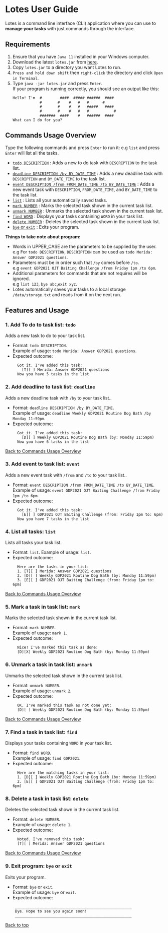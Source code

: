 # Lotes User Guide

Lotes is a command line interface (CLI) application where you can use to **manage your tasks** with just commands through the interface.

## Requirements
1. Ensure that you have `Java 11` installed in your Windows computer.
2. Download the latest `lotes.jar` from [here](https://github.com/e0958902/ip/releases).
3. Copy `lotes.jar` to a directory you want Lotes to run.
4. `Press and hold down shift` then `right-click` the directory and click `Open in Terminal`.
5. Type `java -jar lotes.jar` and press `Enter`.<br>
   If your program is running correctly, you should see an output like this:
   ```
   Hello! I'm  #        ####  ##### ######  ####
               #       #    #   #   #      #
               #       #    #   #   #####   ####
               #       #    #   #   #           #
               #######  ####    #   ######  ####
   What can I do for you?
   ```

## Commands Usage Overview
Type the following commands and press `Enter` to run it:
e.g `list` and press `Enter` will list all the tasks.<br>

* [`todo DESCRIPTION`](#1-add-to-do-to-task-list-todo) : Adds a new to do task with `DESCRIPTION` to the task list.
* [`deadline DESCRIPTION /by BY_DATE_TIME`](#2-add-deadline-to-task-list-deadline) : Adds a new deadline task with `DESCRIPTION` and `BY_DATE_TIME` to the task list.
* [`event DESCRIPTION /from FROM_DATE_TIME /to BY_DATE_TIME`](#3-add-event-to-task-list-event) : Adds a new event task with `DESCRIPTION`, `FROM_DATE_TIME`, and `BY_DATE_TIME` to the task list.
* [`list`](#4-list-all-tasks-list) : Lists all your automatically saved tasks.
* [`mark NUMBER`](#5-mark-a-task-in-task-list-mark) :  Marks the selected task shown in the current task list.
* [`unmark NUMBER`](#6-unmark-a-task-in-task-list-unmark) : Unmarks the selected task shown in the current task list.
* [`find WORD`](#7-find-a-task-in-task-list-find) : Displays your tasks containing `WORD` in your task list.
* [`delete NUMBER`](#8-delete-a-task-in-task-list-delete) : Deletes the selected task shown in the current task list.
* [`bye` or `exit`](#9-exit-program-bye-or-exit) : Exits your program.

**Things to take note about program:**
* Words in UPPER_CASE are the parameters to be supplied by the user.<br>
  e.g For `todo DESCRIPTION`, `DESCRIPTION` can be used as `todo Merida: Answer GDP2021 questions`.
* Parameters must be in order such that `/by` comes before `/to`.<br>
  e.g `event GDP2021 OJT Baiting Challenge /from Friday 1pm /to 6pm`.
* Additional parameters for commands that are not requires will be ignored.<br>
  e.g `list 123`, `bye abc`,`exit xyz`.
* Lotes automatically saves your tasks to a local storage `/data/storage.txt` and reads from it on the next run.

## Features and Usage

### 1. Add To do to task list: `todo`
Adds a new task to do to your task list.<br>
* Format: `todo DESCRIPTION`.<br>
  Example of usage: `todo Merida: Answer GDP2021 questions`.<br>
* Expected outcome:
   ```
     Got it. I've added this task: 
       [T][ ] Merida: Answer GDP2021 questions
     Now you have 5 tasks in the list
   ```

### 2. Add deadline to task list: `deadline`
Adds a new deadline task with `/by` to your task list..<br>
* Format: `deadline DESCRIPTION /by BY_DATE_TIME`.<br>
  Example of usage: `deadline Weekly GDP2021 Routine Dog Bath /by Monday 11:59pm`.<br>
* Expected outcome:
   ```
     Got it. I've added this task: 
       [D][ ] Weekly GDP2021 Routine Dog Bath (by: Monday 11:59pm)
     Now you have 6 tasks in the list
   ```

[Back to Commands Usage Overview](#commands-usage-overview)

### 3. Add event to task list: `event`
Adds a new event task with `/from` and `/to` to your task list..<br>
* Format: `event DESCRIPTION /from FROM_DATE_TIME /to BY_DATE_TIME`.<br>
  Example of usage: `event GDP2021 OJT Baiting Challenge /from Friday 1pm /to 6pm`.<br>
* Expected outcome:
   ```
     Got it. I've added this task: 
       [E][ ] GDP2021 OJT Baiting Challenge (from: Friday 1pm to: 6pm)
     Now you have 7 tasks in the list
   ```

### 4. List all tasks: `list`
Lists all tasks your task list.
* Format: `list`.
  Example of usage: `list`.
* Expected outcome:
   ```
     Here are the tasks in your list:
     1. [T][ ] Merida: Answer GDP2021 questions
     2. [D][ ] Weekly GDP2021 Routine Dog Bath (by: Monday 11:59pm)
     3. [E][ ] GDP2021 OJT Baiting Challenge (from: Friday 1pm to: 6pm)
   ```

[Back to Commands Usage Overview](#commands-usage-overview)<br>

### 5. Mark a task in task list: `mark`
Marks the selected task shown in the current task list.<br>
* Format: `mark NUMBER`.<br>
  Example of usage: `mark 1`.<br>
* Expected outcome:
   ```
     Nice! I've marked this task as done:
     [D][X] Weekly GDP2021 Routine Dog Bath (by: Monday 11:59pm)
   ```

### 6. Unmark a task in task list: `unmark`
Unmarks the selected task shown in the current task list.<br>
* Format: `unmark NUMBER`.<br>
  Example of usage: `unmark 2`.<br>
* Expected outcome:
   ```
     OK, I've marked this task as not done yet:
     [D][ ] Weekly GDP2021 Routine Dog Bath (by: Monday 11:59pm)
   ```

[Back to Commands Usage Overview](#commands-usage-overview)

### 7. Find a task in task list: `find`
Displays your tasks containing `WORD` in your task list.<br>
* Format: `find WORD`.<br>
  Example of usage: `find GDP2021`.<br>
* Expected outcome:
   ```
     Here are the matching tasks in your list:
     1. [D][ ] Weekly GDP2021 Routine Dog Bath (by: Monday 11:59pm)
     2. [E][ ] GDP2021 OJT Baiting Challenge (from: Friday 1pm to: 6pm)
   ```

### 8. Delete a task in task list: `delete`
Deletes the selected task shown in the current task list.<br>
* Format: `delete NUMBER`.<br>
  Example of usage: `delete 1`.<br>
* Expected outcome:
   ```
     Noted. I've removed this task:
     [T][ ] Merida: Answer GDP2021 questions
   ```

[Back to Commands Usage Overview](#commands-usage-overview)

### 9. Exit program: `bye` or `exit`
Exits your program.<br>
* Format: `bye` or `exit`.<br>
  Example of usage: `bye` or `exit`.<br>
* Expected outcome:
   ```
    ____________________________________________________
    Bye. Hope to see you again soon!
    ____________________________________________________
   ```

[Back to top](#lotes-user-guide)